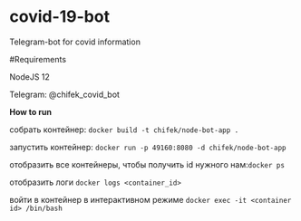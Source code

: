 # covid-19-bot
Telegram-bot for covid information

#Requirements

NodeJS 12

Telegram: @chifek_covid_bot


**How to run**

собрать контейнер:
```docker build -t chifek/node-bot-app .```

запустить контейнер:
```docker run -p 49160:8080 -d chifek/node-bot-app```

отобразить все контейнеры, чтобы получить id нужного нам:```docker ps```

отобразить логи
```docker logs <container_id>```

войти в контейнер в интерактивном режиме
```docker exec -it <container id> /bin/bash```

